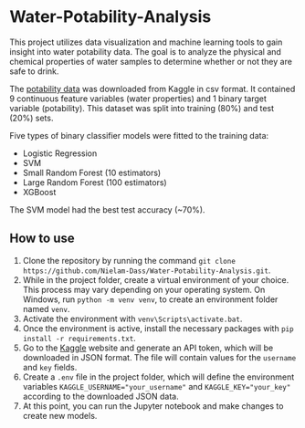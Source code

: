 # Water-Potability-Analysis
This project utilizes data visualization and machine learning tools to gain insight into water potability data. The goal is to analyze the physical and chemical properties of water samples to determine whether or not they are safe to drink.

The [potability data][dataset] was downloaded from Kaggle in csv format. It contained 9 continuous feature variables (water properties) and 1 binary target variable (potability). This dataset was split into training (80%) and test (20%) sets.

Five types of binary classifier models were fitted to the training data:
- Logistic Regression
- SVM
- Small Random Forest (10 estimators)
- Large Random Forest (100 estimators)
- XGBoost

The SVM model had the best test accuracy (~70%).

## How to use
1. Clone the repository by running the command `git clone https://github.com/Nielam-Dass/Water-Potability-Analysis.git`.
2. While in the project folder, create a virtual environment of your choice. This process may vary depending on your operating system. On Windows, run `python -m venv venv`, to create an environment folder named `venv`.
3. Activate the environment with `venv\Scripts\activate.bat`.
4. Once the environment is active, install the necessary packages with `pip install -r requirements.txt`.
5. Go to the [Kaggle][kaggle] website and generate an API token, which will be downloaded in JSON format. The file will contain values for the `username` and `key` fields.
6. Create a `.env` file in the project folder, which will define the environment variables `KAGGLE_USERNAME="your_username"` and `KAGGLE_KEY="your_key"` according to the downloaded JSON data.
7. At this point, you can run the Jupyter notebook and make changes to create new models.

[dataset]: https://www.kaggle.com/datasets/nayanack/water-probability
[kaggle]: https://www.kaggle.com/
